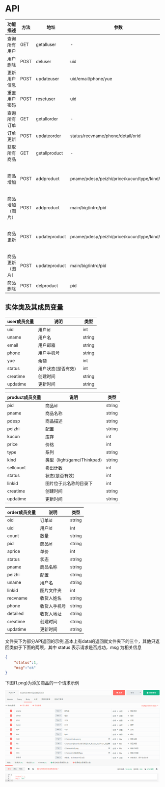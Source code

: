 # API
功能描述|方法|地址|参数|参数说明|返回数据结构
-|-|-|-|-|-|
查询所有用户|GET|getalluser|-|-|{status:0/1,msg:"",data\[{user},{user}]}
用户删除|POST|deluser|uid|用户id|{status:0/1,msg:""}
更新用户信息|POST|updateuser|uid/email/phone/yue|用户id/邮箱/电话/余额|{status:0/1,msg:""}
重置用户密码|POST|resetuser|uid|用户id|{status:0/1,msg:""}
查询所有订单|GET|getallorder|-|-|{status:0/1,msg:"",data\[{order},{order}]}
订单更新|POST|updateorder|status/recvname/phone/detail/orid|订单状态/收货人姓名/手机号/详细地址/订单号|{status:0/1,msg:""}
获取所有商品|GET|getallproduct|-|-|{status:0/1,msg:"",data\[{product},{product}]}
商品增加|POST|addproduct|pname/pdesp/peizhi/price/kucun/type/kind/pid|商品名称/商品描述/商品配置/价格/库存/系列/种类，可选{light,game,Thinkpad}/商品pid|{status:0/1,msg:""}
商品增加（图片）|POST|addproduct|main/big/intro/pid|主图/大图/详情图/商品的pid|{status:0/1,msg:""}
商品更新|POST|updateproduct|pname/pdesp/peizhi/price/kucun/type/kind/pid|商品名称/商品描述/商品配置/价格/库存/系列/种类，可选{light,game,Thinkpad}/商品pid|{status:0/1,msg:""}
商品更新（图片）|POST|updateproduct|main/big/intro/pid|主图/大图/详情图/商品的pid|{status:0/1,msg:""}
商品删除|POST|delproduct|pid|商品id|{status:0/1,msg:""}

## 实体类及其成员变量
user成员变量|说明|类型
-|-|-|
uid|用户id|int
uname|用户名|string
email|用户邮箱|string
phone|用户手机号|string
yue|余额|int
status|用户状态(是否有效）|int
creatime|创建时间|string
updatime|更新时间|string

product成员变量|说明|类型
-|-|-|
pid|商品id|string
pname|商品名称|string
pdesp|商品描述|string
peizhi|配置|string
kucun|库存|int
price|价格|int
type|系列|string
kind|类型（light/game/Thinkpad)|string
sellcount|卖出计数|int
status|状态(是否有效）|int
linkid|图片位于此名称的目录下|int
creatime|创建时间|string
updatime|更新时间|string

order成员变量|说明|类型
-|-|-|
oid|订单id|string
uid|用户id|int
count|数量|string
pid|商品id|string
aprice|单价|int
status|状态|string
pname|商品名称|string
peizhi|配置|string
uname|用户名|string
linkid|图片文件夹|int
recvname|收货人姓名|string
phone|收货人手机号|string
detailed|收货人地址|string
creatime|创建时间|string
updatime|更新时间|string

文件夹下为部分API返回的示例,基本上有data的返回就文件夹下的三个，其他只返回类似于下面的两项，其中 status 表示请求是否成功，msg 为相关信息
```json
{
    "status":1,
    "msg":"ok"
}
```
下图(1.png)为添加商品的一个请求示例

![](./1.png)




